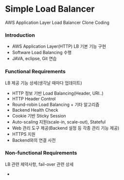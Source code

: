# Simple Load Balancer

AWS Application Layer Load Balancer Clone Coding

### Introduction

- AWS Application Layer(HTTP) LB 기본 기능 구현
- Software Load Balancing 수행
- JAVA, eclipse, Git 연습

### Functional Requirements
LB 제공 기능 상세(생각날 때마다 업데이트)

- HTTP 정보 기반 Load Balancing(Header, URI..)
- HTTP Header Control
- Round-robin Load Balancing + 기타 알고리즘
- Backend Health Check
- Cookie 기반 Sticky Session
- Auto-scaling 지원(scale-in, scale-out), Stateful
- Web 관리 도구 제공(Backend 설정 등 각종 관리 기능 제공)
- HTTPS 지원
- Backend와의 연결 사전 

### Non-functional Requirements
LB 관련 제약사항, fail-over 관련 상세

-
